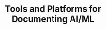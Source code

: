 ---
title: Tools and Platforms for Documenting AI/ML
keywords: []
sidebar: sidebar
permalink: /documenting-tools.html
folder: mydoc
completed: 35
next:
  url: https://beingtechnicalwriter.com/aimldocumentation//ethical-documentation.html
previous:
  url: https://beingtechnicalwriter.com/aimldocumentation//writing-ai-ml.html
---